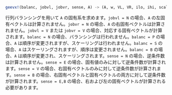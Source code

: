 ```julia
geevx!(balanc, jobvl, jobvr, sense, A) -> (A, w, VL, VR, ilo, ihi, scale, abnrm, rconde, rcondv)
```

行列バランシングを用いて `A` の固有系を求めます。`jobvl = N` の場合、`A` の左固有ベクトルは計算されません。`jobvr = N` の場合、`A` の右固有ベクトルは計算されません。`jobvl = V` または `jobvr = V` の場合、対応する固有ベクトルが計算されます。`balanc = N` の場合、バランシングは行われません。`balanc = P` の場合、`A` は順序が変更されますが、スケーリングは行われません。`balanc = S` の場合、`A` はスケーリングされますが、順序は変更されません。`balanc = B` の場合、`A` は順序が変更され、スケーリングされます。`sense = N` の場合、逆条件数は計算されません。`sense = E` の場合、固有値のみに対して逆条件数が計算されます。`sense = V` の場合、右固有ベクトルのみに対して逆条件数が計算されます。`sense = B` の場合、右固有ベクトルと固有ベクトルの両方に対して逆条件数が計算されます。`sense = E,B` の場合、右および左の固有ベクトルが計算される必要があります。
